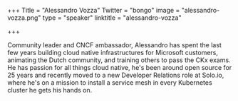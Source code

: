 +++
Title = "Alessandro Vozza"
Twitter = "bongo"
image = "alessandro-vozza.png"
type = "speaker"
linktitle = "alessandro-vozza"

+++

Community leader and CNCF ambassador, Alessandro has spent the last few years building cloud native infrastructures for Microsoft customers, animating the Dutch community, and training others to pass the CKx exams. He has passion for all things cloud native, he's been around open source for 25 years and recently moved to a new Developer Relations role at Solo.io, where he's on a mission to install a service mesh in every Kubernetes cluster he gets his hands on.
